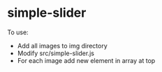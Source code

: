 simple-slider
=============

To use:
 * Add all images to img directory
 * Modify src/simple-slider.js
 * For each image add new element in array at top
